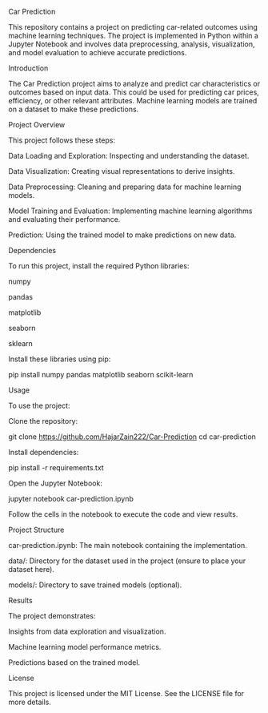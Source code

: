 Car Prediction

This repository contains a project on predicting car-related outcomes using machine learning techniques. The project is implemented in Python within a Jupyter Notebook and involves data preprocessing, analysis, visualization, and model evaluation to achieve accurate predictions.

Introduction

The Car Prediction project aims to analyze and predict car characteristics or outcomes based on input data. This could be used for predicting car prices, efficiency, or other relevant attributes. Machine learning models are trained on a dataset to make these predictions.

Project Overview

This project follows these steps:

Data Loading and Exploration: Inspecting and understanding the dataset.

Data Visualization: Creating visual representations to derive insights.

Data Preprocessing: Cleaning and preparing data for machine learning models.

Model Training and Evaluation: Implementing machine learning algorithms and evaluating their performance.

Prediction: Using the trained model to make predictions on new data.

Dependencies

To run this project, install the required Python libraries:

numpy

pandas

matplotlib

seaborn

sklearn

Install these libraries using pip:

pip install numpy pandas matplotlib seaborn scikit-learn

Usage

To use the project:

Clone the repository:

git clone https://github.com/HajarZain222/Car-Prediction
cd car-prediction

Install dependencies:

pip install -r requirements.txt

Open the Jupyter Notebook:

jupyter notebook car-prediction.ipynb

Follow the cells in the notebook to execute the code and view results.

Project Structure

car-prediction.ipynb: The main notebook containing the implementation.

data/: Directory for the dataset used in the project (ensure to place your dataset here).

models/: Directory to save trained models (optional).

Results

The project demonstrates:

Insights from data exploration and visualization.

Machine learning model performance metrics.

Predictions based on the trained model.

License

This project is licensed under the MIT License. See the LICENSE file for more details.

